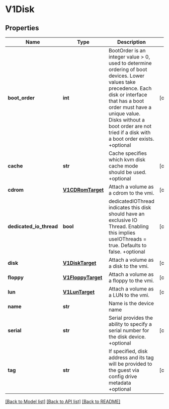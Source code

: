 # V1Disk

## Properties
Name | Type | Description | Notes
------------ | ------------- | ------------- | -------------
**boot_order** | **int** | BootOrder is an integer value &gt; 0, used to determine ordering of boot devices. Lower values take precedence. Each disk or interface that has a boot order must have a unique value. Disks without a boot order are not tried if a disk with a boot order exists. +optional | [optional] 
**cache** | **str** | Cache specifies which kvm disk cache mode should be used. +optional | [optional] 
**cdrom** | [**V1CDRomTarget**](V1CDRomTarget.md) | Attach a volume as a cdrom to the vmi. | [optional] 
**dedicated_io_thread** | **bool** | dedicatedIOThread indicates this disk should have an exclusive IO Thread. Enabling this implies useIOThreads &#x3D; true. Defaults to false. +optional | [optional] 
**disk** | [**V1DiskTarget**](V1DiskTarget.md) | Attach a volume as a disk to the vmi. | [optional] 
**floppy** | [**V1FloppyTarget**](V1FloppyTarget.md) | Attach a volume as a floppy to the vmi. | [optional] 
**lun** | [**V1LunTarget**](V1LunTarget.md) | Attach a volume as a LUN to the vmi. | [optional] 
**name** | **str** | Name is the device name | 
**serial** | **str** | Serial provides the ability to specify a serial number for the disk device. +optional | [optional] 
**tag** | **str** | If specified, disk address and its tag will be provided to the guest via config drive metadata +optional | [optional] 

[[Back to Model list]](../README.md#documentation-for-models) [[Back to API list]](../README.md#documentation-for-api-endpoints) [[Back to README]](../README.md)


